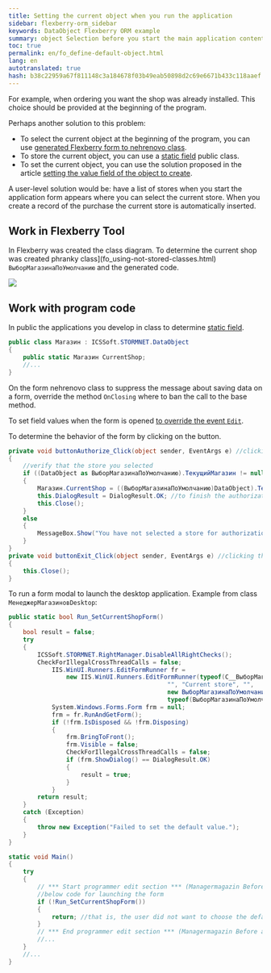 ```yaml
--- 
title: Setting the current object when you run the application 
sidebar: flexberry-orm_sidebar 
keywords: DataObject Flexberry ORM example 
summary: object Selection before you start the main application content 
toc: true 
permalink: en/fo_define-default-object.html 
lang: en 
autotranslated: true 
hash: b38c22959a67f811148c3a184678f03b49eab50898d2c69e6671b433c118aaef 
--- 
```


For example, when ordering you want the shop was already installed. This choice should be provided at the beginning of the program. 

Perhaps another solution to this problem: 

* To select the current object at the beginning of the program, you can use [generated Flexberry form to nehrenovo class](fo_using-not-stored-classes.html). 
* To store the current object, you can use a [static field](http://msdn.microsoft.com/library/98f28cdx.aspx) public class. 
* To set the current object, you can use the solution proposed in the article [setting the value field of the object to create](fo_define-field-created.html). 

A user-level solution would be: have a list of stores when you start the application form appears where you can select the current store. When you create a record of the purchase the current store is automatically inserted. 

## Work in Flexberry Tool 

In Flexberry was created the class diagram. To determine the current shop was created phranky class](fo_using-not-stored-classes.html) `ВыборМагазинаПоУмолчанию` and the generated code. 

![](/images/pages/products/flexberry-orm/data-object/class-diagram_shops.jpg) 

## Work with program code 

In public the applications you develop in class to determine [static field](http://msdn.microsoft.com/library/98f28cdx.aspx). 

```csharp
public class Магазин : ICSSoft.STORMNET.DataObject
{
	public static Магазин CurrentShop;
	//... 
}
``` 

On the form nehrenovo class to suppress the message about saving data on a form, override the method `OnClosing` where to ban the call to the base method. 

To set field values when the form is opened [to override the event `Edit`](fo_define-field-created.html). 

To determine the behavior of the form by clicking on the button. 

```csharp
private void buttonAuthorize_Click(object sender, EventArgs e) //clicking on "Authorize" 
{
	//verify that the store you selected 
	if ((DataObject as ВыборМагазинаПоУмолчанию).ТекущийМагазин != null)
	{		
		Магазин.CurrentShop = ((ВыборМагазинаПоУмолчанию)DataObject).ТекущийМагазин; //save the current store 
		this.DialogResult = DialogResult.OK; //to finish the authorization 
		this.Close();
	}
	else
	{
		MessageBox.Show("You have not selected a store for authorization.");
	}
}
private void buttonExit_Click(object sender, EventArgs e) //clicking the "Exit" button 
{
	this.Close();
}
``` 

To run a form modal to launch the desktop application. Example from class `МенеджерМагазиновDesktop`: 

```csharp
public static bool Run_SetCurrentShopForm()
{
	bool result = false;
	try
	{
		ICSSoft.STORMNET.RightManager.DisableAllRightChecks();
		CheckForIllegalCrossThreadCalls = false;
			IIS.WinUI.Runners.EditFormRunner fr =
				new IIS.WinUI.Runners.EditFormRunner(typeof(C__ВыборМагазинаПоУмолчаниюE),
											"", "Current store", "",
											new ВыборМагазинаПоУмолчанию(),
											typeof(ВыборМагазинаПоУмолчанию), false);
			System.Windows.Forms.Form frm = null;
			frm = fr.RunAndGetForm();
			if (!frm.IsDisposed && !frm.Disposing)
			{
				frm.BringToFront();
				frm.Visible = false;
				CheckForIllegalCrossThreadCalls = false;
				if (frm.ShowDialog() == DialogResult.OK)
				{
					result = true;
				}
			}
		return result;
	}
	catch (Exception)
	{
		throw new Exception("Failed to set the default value.");
	}
}

static void Main()
{
	try
	{
		// *** Start programmer edit section *** (Managermagazin Before authorization) 
		//below code for launching the form 
		if (!Run_SetCurrentShopForm())
		{
			return; //that is, the user did not want to choose the default value, stop working 
		}
		// *** End programmer edit section *** (Managermagazin Before authorization) 
		//... 
	}
	//... 
}
``` 



